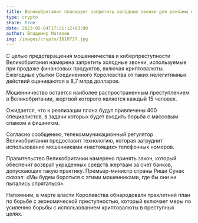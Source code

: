 ```yaml
---
title: Великобритания планирует запретить холодные звонки для рекламы криптовалют
type: crypto
share: true
date: 2023-05-04T17:21:12+03:00
author: Владимир Матвеев
img: /images/crypto/1610737.jpg
---
```

С целью предотвращения мошенничества и киберпреступности Великобритания намерена запретить холодные звонки, используемые при продаже финансовых продуктов, включая криптовалюты. Ежегодные убытки Соединенного Королевства от таких нелегитимных действий оцениваются в 8,7 млрд долларов.

Мошенничество остается наиболее распространенным преступлением в Великобритании, жертвой которого является каждый 15 человек.

Ожидается, что к реализации плана будут привлечены 400 специалистов, в задачи которых будет входить борьба с массовым спамом и фишингом.

Согласно сообщению, телекоммуникационный регулятор Великобритании предоставит технологию, которая затруднит использование мошенниками «настоящих» телефонных номеров.

Правительство Великобритании намерено принять закон, который обеспечит возврат украденных средств жертвам за счет банков, допускающих такую практику. Премьер-министр страны Риши Сунак сказал: «Мы будем бороться с этими мошенниками, где бы они ни пытались спрятаться».

Напомним, в марте власти Королевства обнародовали трехлетний план по борьбе с экономической преступностью, который включает меры по усилению борьбы с использованием криптовалюты в преступных целях.